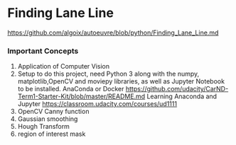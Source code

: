 # Finding Lane Line
https://github.com/algoix/autoeuvre/blob/python/Finding_Lane_Line.md
### Important Concepts
1. Application of Computer Vision
2. Setup to do this project, need Python 3 along with the numpy, matplotlib,OpenCV and moviepy libraries, as well as Jupyter Notebook to be installed.
AnaConda or Docker
https://github.com/udacity/CarND-Term1-Starter-Kit/blob/master/README.md
Learning Anaconda and Jupyter
https://classroom.udacity.com/courses/ud1111
3. OpenCV Canny function
4. Gaussian smoothing
5. Hough Transform
6. region of interest mask


